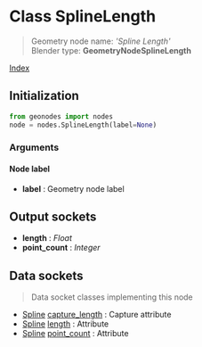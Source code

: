 
# Class SplineLength

> Geometry node name: _'Spline Length'_<br>Blender type:  **GeometryNodeSplineLength**


[Index](/docs/index.md)

## Initialization


```python
from geonodes import nodes
node = nodes.SplineLength(label=None)
```


### Arguments


#### Node label



- **label** : Geometry node label



## Output sockets



- **length** : _Float_
- **point_count** : _Integer_



## Data sockets

> Data socket classes implementing this node




- [Spline](../sockets/Spline.md) [capture_length](../sockets/Spline.md#capture_length) : Capture attribute
- [Spline](../sockets/Spline.md) [length](../sockets/Spline.md#length) : Attribute
- [Spline](../sockets/Spline.md) [point_count](../sockets/Spline.md#point_count) : Attribute


